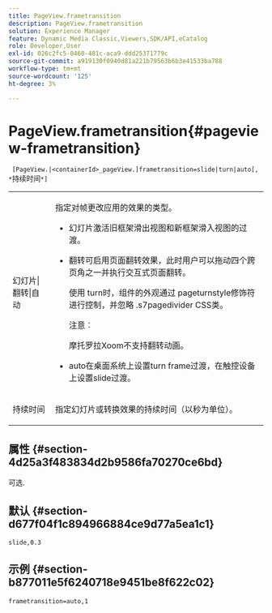 ```yaml
---
title: PageView.frametransition
description: PageView.frametransition
solution: Experience Manager
feature: Dynamic Media Classic,Viewers,SDK/API,eCatalog
role: Developer,User
exl-id: 026c2fc5-0460-481c-aca9-ddd25371779c
source-git-commit: a919130f0940d81a221b79563b6b3e41533ba788
workflow-type: tm+mt
source-wordcount: '125'
ht-degree: 3%

---
```


# PageView.frametransition{#pageview-frametransition}

` [PageView.|<containerId>_pageView.]frametransition=slide|turn|auto[, *`持续时间`*]`

<table id="table_625D0EEDA21B46FEA3F5CF7DDF769B50"> 
 <tbody> 
  <tr> 
   <td colname="col1"> <p> <span class="codeph">幻灯片|翻转|自动</span> </p> </td> 
   <td colname="col2"> <p> 指定对帧更改应用的效果的类型。 </p> <p> 
     <ul id="ul_4224B7C2722A4185A8BD48703D019AA1"> 
      <li id="li_8482037F8E1C4F11A84DF51790A073FE"> <p><span class="codeph">幻灯片</span>激活旧框架滑出视图和新框架滑入视图的过渡。 </p> </li> 
      <li id="li_CE9A99564DF348D0A76AB2A5945155A5"> <p><span class="codeph">翻转</span>可启用页面翻转效果，此时用户可以拖动四个跨页角之一并执行交互式页面翻转。 </p> <p>使用<span class="codeph"> turn</span>时，组件的外观通过<span class="codeph"> pageturnstyle</span>修饰符进行控制，并忽略<span class="codeph"> .s7pagedivider</span> CSS类。 </p> <p>注意︰  <p>摩托罗拉Xoom不支持<span class="codeph">翻转</span>动画。 </p> </p> </li> 
      <li id="li_79F85B0429CD4B389399FB3823FE767F"> <p> <span class="codeph"> auto</span>在桌面系统上设置turn frame过渡，在触控设备上设置slide过渡。 </p> </li> 
     </ul> </p> </td> 
  </tr> 
  <tr> 
   <td colname="col1"> <p><span class="codeph"><span class="varname">持续时间</span></span> </p> </td> 
   <td colname="col2"> <p>指定<span class="codeph">幻灯片</span>或<span class="codeph">转换</span>效果的持续时间（以秒为单位）。 </p> </td> 
  </tr> 
 </tbody> 
</table>

## 属性 {#section-4d25a3f483834d2b9586fa70270ce6bd}

可选.

## 默认 {#section-d677f04f1c894966884ce9d77a5ea1c1}

`slide,0.3`

## 示例 {#section-b877011e5f6240718e9451be8f622c02}

`frametransition=auto,1`
